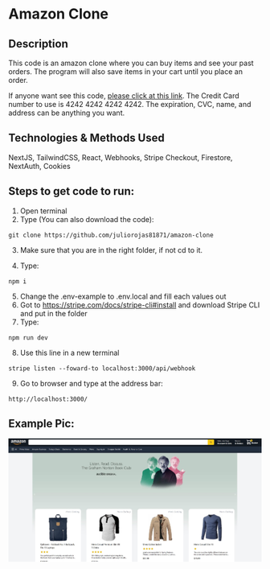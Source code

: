 # Amazon Clone

## Description

This code is an amazon clone where you can buy items and see your past orders. The program will also 
save items in your cart until you place an order.

If anyone want see this code, [please click at this link](https://amazon-clone-bay-sigma.vercel.app/).
The Credit Card number to use is 4242 4242 4242 4242.
The expiration, CVC, name, and address can be anything you want.

## Technologies & Methods Used

NextJS, TailwindCSS, React, Webhooks, Stripe Checkout, Firestore, NextAuth, Cookies

## Steps to get code to run:
1. Open terminal
2. Type (You can also download the code):
```
git clone https://github.com/juliorojas81871/amazon-clone
```

3. Make sure that you are in the right folder, if not cd to it.

4. Type: 
```
npm i
```
5. Change the .env-example to .env.local and fill each values out
6. Got to https://stripe.com/docs/stripe-cli#install and download Stripe CLI and put in the folder
7. Type: 
```
npm run dev
```
8. Use this line in a new terminal
```
stripe listen --foward-to localhost:3000/api/webhook
```
9. Go to browser and type at the address bar: 
```
http://localhost:3000/
```

## Example Pic:
![Amazon Clone Example Pic](https://github.com/juliorojas81871/amazon-clone/blob/main/pics/main.jpg)

